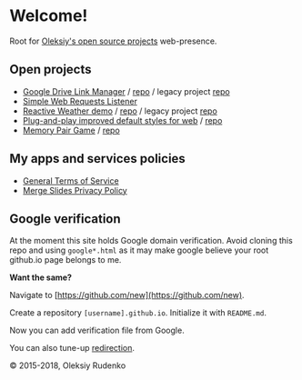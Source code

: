# Welcome!
Root for [Oleksiy's open source projects](https://github.com/OleksiyRudenko) web-presence.

## Open projects

* [Google Drive Link Manager](https://oleksiyrudenko.github.io/gd-linkman/) /
  [repo](https://github.com/OleksiyRudenko/link-manager-for-google-drive-gas) /
  legacy project [repo](https://github.com/OleksiyRudenko/gd-linkman)
* [Simple Web Requests Listener](https://github.com/OleksiyRudenko/php-listener)
* [Reactive Weather demo](https://oleksiyrudenko.github.io/reactive-weather/) /
  [repo](https://github.com/OleksiyRudenko/reactive-weather) /
  legacy project [repo](https://github.com/OleksiyRudenko/weather-webapp)
* [Plug-and-play improved default styles for web](https://goo.gl/ZF9evf) /
  [repo](https://github.com/OleksiyRudenko/default-beauty.css)
* [Memory Pair Game](https://oleksiyrudenko.github.io/memory-pair-game/) /
  [repo](https://github.com/OleksiyRudenko/memory-pair-game)

## My apps and services policies

* [General Terms of Service](./general--terms-of-service.md)
* [Merge Slides Privacy Policy](./merge-google-slides--privacy-policy.md)

## Google verification

At the moment this site holds Google domain verification.
Avoid cloning this repo and using `google*.html` as it may make
google believe your root github.io page belongs to me.

**Want the same?**

Navigate to [https://github.com/new](https://github.com/new).

Create a repository `[username].github.io`. Initialize it with `README.md`.

Now you can add verification file from Google.

You can also tune-up
[redirection](http://www.curtismlarson.com/blog/2015/04/12/github-pages-google-domains/).


© 2015-2018, Oleksiy Rudenko
